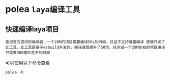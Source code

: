 # polea `laya编译工具`
## 快速编译laya项目
`
使用官方提供的编译器，一个20M的项目需要编译50s的时间，并且不支持增量编译
故就开发了此工具，此工具是基于esbuild开发的，编译速度提升了50倍，经测试一个20M左右的项目编译只需要300毫秒左右的时间
`


可以使用以下命令查看

```shell
polea -h
```
